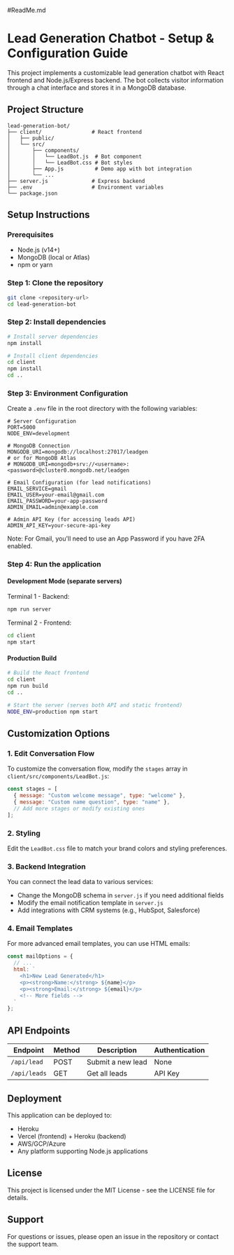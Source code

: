 #ReadMe.md
# Lead Generation Chatbot - Setup & Configuration Guide

This project implements a customizable lead generation chatbot with React frontend and Node.js/Express backend. The bot collects visitor information through a chat interface and stores it in a MongoDB database.

## Project Structure

```
lead-generation-bot/
├── client/                # React frontend
│   ├── public/
│   └── src/
│       ├── components/
│       │   └── LeadBot.js  # Bot component
│       │   └── LeadBot.css # Bot styles
│       ├── App.js          # Demo app with bot integration
│       └── ...
├── server.js              # Express backend
├── .env                   # Environment variables
└── package.json
```

## Setup Instructions

### Prerequisites
- Node.js (v14+)
- MongoDB (local or Atlas)
- npm or yarn

### Step 1: Clone the repository

```bash
git clone <repository-url>
cd lead-generation-bot
```

### Step 2: Install dependencies

```bash
# Install server dependencies
npm install

# Install client dependencies
cd client
npm install
cd ..
```

### Step 3: Environment Configuration

Create a `.env` file in the root directory with the following variables:

```
# Server Configuration
PORT=5000
NODE_ENV=development

# MongoDB Connection
MONGODB_URI=mongodb://localhost:27017/leadgen
# or for MongoDB Atlas
# MONGODB_URI=mongodb+srv://<username>:<password>@cluster0.mongodb.net/leadgen

# Email Configuration (for lead notifications)
EMAIL_SERVICE=gmail
EMAIL_USER=your-email@gmail.com
EMAIL_PASSWORD=your-app-password
ADMIN_EMAIL=admin@example.com

# Admin API Key (for accessing leads API)
ADMIN_API_KEY=your-secure-api-key
```

Note: For Gmail, you'll need to use an App Password if you have 2FA enabled.

### Step 4: Run the application

#### Development Mode (separate servers)

Terminal 1 - Backend:
```bash
npm run server
```

Terminal 2 - Frontend:
```bash
cd client
npm start
```

#### Production Build

```bash
# Build the React frontend
cd client
npm run build
cd ..

# Start the server (serves both API and static frontend)
NODE_ENV=production npm start
```

## Customization Options

### 1. Edit Conversation Flow

To customize the conversation flow, modify the `stages` array in `client/src/components/LeadBot.js`:

```javascript
const stages = [
  { message: "Custom welcome message", type: "welcome" },
  { message: "Custom name question", type: "name" },
  // Add more stages or modify existing ones
];
```

### 2. Styling

Edit the `LeadBot.css` file to match your brand colors and styling preferences.

### 3. Backend Integration

You can connect the lead data to various services:

- Change the MongoDB schema in `server.js` if you need additional fields
- Modify the email notification template in `server.js`
- Add integrations with CRM systems (e.g., HubSpot, Salesforce)

### 4. Email Templates

For more advanced email templates, you can use HTML emails:

```javascript
const mailOptions = {
  // ...
  html: `
    <h1>New Lead Generated</h1>
    <p><strong>Name:</strong> ${name}</p>
    <p><strong>Email:</strong> ${email}</p>
    <!-- More fields -->
  `
};
```

## API Endpoints

| Endpoint | Method | Description | Authentication |
|----------|--------|-------------|----------------|
| `/api/lead` | POST | Submit a new lead | None |
| `/api/leads` | GET | Get all leads | API Key |

## Deployment

This application can be deployed to:

- Heroku
- Vercel (frontend) + Heroku (backend)
- AWS/GCP/Azure
- Any platform supporting Node.js applications

## License

This project is licensed under the MIT License - see the LICENSE file for details.

## Support

For questions or issues, please open an issue in the repository or contact the support team.